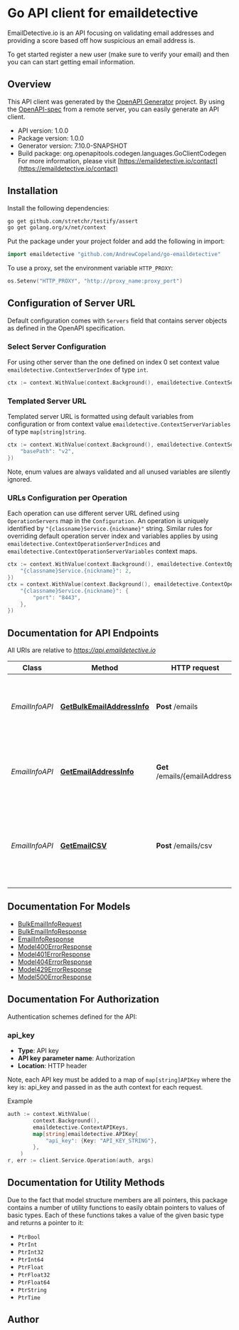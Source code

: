 # Go API client for emaildetective

EmailDetective.io is an API focusing on validating email addresses and providing a score based off how suspicious an email address is.

To get started register a new user (make sure to verify your email) and then you can can start getting email information.

## Overview
This API client was generated by the [OpenAPI Generator](https://openapi-generator.tech) project.  By using the [OpenAPI-spec](https://www.openapis.org/) from a remote server, you can easily generate an API client.

- API version: 1.0.0
- Package version: 1.0.0
- Generator version: 7.10.0-SNAPSHOT
- Build package: org.openapitools.codegen.languages.GoClientCodegen
For more information, please visit [https://emaildetective.io/contact](https://emaildetective.io/contact)

## Installation

Install the following dependencies:

```sh
go get github.com/stretchr/testify/assert
go get golang.org/x/net/context
```

Put the package under your project folder and add the following in import:

```go
import emaildetective "github.com/AndrewCopeland/go-emaildetective"
```

To use a proxy, set the environment variable `HTTP_PROXY`:

```go
os.Setenv("HTTP_PROXY", "http://proxy_name:proxy_port")
```

## Configuration of Server URL

Default configuration comes with `Servers` field that contains server objects as defined in the OpenAPI specification.

### Select Server Configuration

For using other server than the one defined on index 0 set context value `emaildetective.ContextServerIndex` of type `int`.

```go
ctx := context.WithValue(context.Background(), emaildetective.ContextServerIndex, 1)
```

### Templated Server URL

Templated server URL is formatted using default variables from configuration or from context value `emaildetective.ContextServerVariables` of type `map[string]string`.

```go
ctx := context.WithValue(context.Background(), emaildetective.ContextServerVariables, map[string]string{
	"basePath": "v2",
})
```

Note, enum values are always validated and all unused variables are silently ignored.

### URLs Configuration per Operation

Each operation can use different server URL defined using `OperationServers` map in the `Configuration`.
An operation is uniquely identified by `"{classname}Service.{nickname}"` string.
Similar rules for overriding default operation server index and variables applies by using `emaildetective.ContextOperationServerIndices` and `emaildetective.ContextOperationServerVariables` context maps.

```go
ctx := context.WithValue(context.Background(), emaildetective.ContextOperationServerIndices, map[string]int{
	"{classname}Service.{nickname}": 2,
})
ctx = context.WithValue(context.Background(), emaildetective.ContextOperationServerVariables, map[string]map[string]string{
	"{classname}Service.{nickname}": {
		"port": "8443",
	},
})
```

## Documentation for API Endpoints

All URIs are relative to *https://api.emaildetective.io*

Class | Method | HTTP request | Description
------------ | ------------- | ------------- | -------------
*EmailInfoAPI* | [**GetBulkEmailAddressInfo**](docs/EmailInfoAPI.md#getbulkemailaddressinfo) | **Post** /emails | Get information and legitimacy score for many email address
*EmailInfoAPI* | [**GetEmailAddressInfo**](docs/EmailInfoAPI.md#getemailaddressinfo) | **Get** /emails/{emailAddress} | Get information and legitimacy score for an email address
*EmailInfoAPI* | [**GetEmailCSV**](docs/EmailInfoAPI.md#getemailcsv) | **Post** /emails/csv | Get information and legitimacy score for many email addresses and return via CSV


## Documentation For Models

 - [BulkEmailInfoRequest](docs/BulkEmailInfoRequest.md)
 - [BulkEmailInfoResponse](docs/BulkEmailInfoResponse.md)
 - [EmailInfoResponse](docs/EmailInfoResponse.md)
 - [Model400ErrorResponse](docs/Model400ErrorResponse.md)
 - [Model401ErrorResponse](docs/Model401ErrorResponse.md)
 - [Model404ErrorResponse](docs/Model404ErrorResponse.md)
 - [Model429ErrorResponse](docs/Model429ErrorResponse.md)
 - [Model500ErrorResponse](docs/Model500ErrorResponse.md)


## Documentation For Authorization


Authentication schemes defined for the API:
### api_key

- **Type**: API key
- **API key parameter name**: Authorization
- **Location**: HTTP header

Note, each API key must be added to a map of `map[string]APIKey` where the key is: api_key and passed in as the auth context for each request.

Example

```go
auth := context.WithValue(
		context.Background(),
		emaildetective.ContextAPIKeys,
		map[string]emaildetective.APIKey{
			"api_key": {Key: "API_KEY_STRING"},
		},
	)
r, err := client.Service.Operation(auth, args)
```


## Documentation for Utility Methods

Due to the fact that model structure members are all pointers, this package contains
a number of utility functions to easily obtain pointers to values of basic types.
Each of these functions takes a value of the given basic type and returns a pointer to it:

* `PtrBool`
* `PtrInt`
* `PtrInt32`
* `PtrInt64`
* `PtrFloat`
* `PtrFloat32`
* `PtrFloat64`
* `PtrString`
* `PtrTime`

## Author



